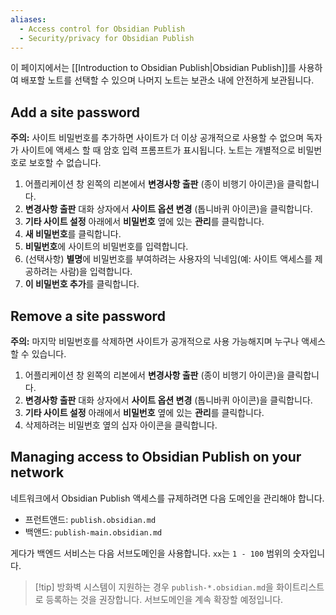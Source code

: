 ```yaml
---
aliases:
  - Access control for Obsidian Publish
  - Security/privacy for Obsidian Publish
---
```

이 페이지에서는 [[Introduction to Obsidian Publish|Obsidian Publish]]를 사용하여 배포할 노트를 선택할 수 있으며 나머지 노트는 보관소 내에 안전하게 보관됩니다.

## Add a site password

**주의:** 사이트 비밀번호를 추가하면 사이트가 더 이상 공개적으로 사용할 수 없으며 독자가 사이트에 액세스 할 때 암호 입력 프롬프트가 표시됩니다. 노트는 개별적으로 비밀번호로 보호할 수 없습니다.

1. 어플리케이션 창 왼쪽의 리본에서 **변경사항 출판** (종이 비행기 아이콘)을 클릭합니다.
2. **변경사항 출판** 대화 상자에서 **사이트 옵션 변경** (톱니바퀴 아이콘)을 클릭합니다.
3. **기타 사이트 설정** 아래에서 **비밀번호** 옆에 있는 **관리**를 클릭합니다.
4. **새 비밀번호**를 클릭합니다.
5. **비밀번호**에 사이트의 비밀번호를 입력합니다.
6. (선택사항) **별명**에 비밀번호를 부여하려는 사용자의 닉네임(예: 사이트 액세스를 제공하려는 사람)을 입력합니다.
7. **이 비밀번호 추가**를 클릭합니다.

## Remove a site password

**주의:** 마지막 비밀번호를 삭제하면 사이트가 공개적으로 사용 가능해지며 누구나 액세스할 수 있습니다.

1. 어플리케이션 창 왼쪽의 리본에서 **변경사항 출판** (종이 비행기 아이콘)을 클릭합니다.
2. **변경사항 출판** 대화 상자에서 **사이트 옵션 변경** (톱니바퀴 아이콘)을 클릭합니다.
3. **기타 사이트 설정** 아래에서 **비밀번호** 옆에 있는 **관리**를 클릭합니다.
4. 삭제하려는 비밀번호 옆의 십자 아이콘을 클릭합니다.

## Managing access to Obsidian Publish on your network

네트워크에서 Obsidian Publish 액세스를 규제하려면 다음 도메인을 관리해야 합니다.

- 프런트앤드: `publish.obsidian.md`
- 백앤드: `publish-main.obsidian.md`

게다가 백엔드 서비스는 다음 서브도메인을 사용합니다. `xx`는 `1 - 100` 범위의 숫자입니다.

> [!tip] 방화벽 시스템이 지원하는 경우 `publish-*.obsidian.md`을 화이트리스트로 등록하는 것을 권장합니다. 서브도메인을 계속 확장할 예정입니다.